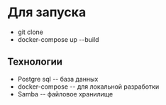 # Для запуска 

<ul>
<li> git clone
<li> docker-compose up --build
</ul>

## Технологии
<ul>
<li> Postgre sql -- база данных
<li> docker-compose -- для локальной разработки
<li> Samba -- файловое хранилище
</ul>